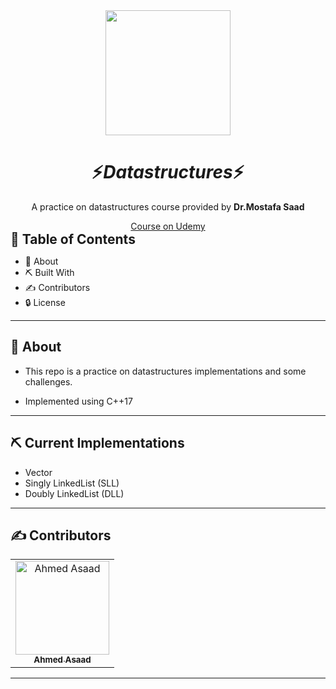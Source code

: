 <div align="center">
<img height="200" src="https://static.studytonight.com/css/resource.v3/icons/subject/logo-ds.svg">
</div>

<div align="center">
    <h1 align='center'>⚡️<i>Datastructures</i>⚡️</h1>
    <p> A practice on datastructures course provided by <b>Dr.Mostafa Saad</b> </p>
    <a target="_blank" href="https://www.udemy.com/course/dscpp-skills/">Course on Udemy</a>
</div>

<h2 style="display:inline">📝 Table of Contents</h2>

- 📑 About
- ⛏️ Built With
- ✍️ Contributors
- 🔒 License

---

## 📑 About

- This repo is a practice on datastructures implementations and some challenges.

- Implemented using C++17

---

## ⛏️ Current Implementations

- Vector
- Singly LinkedList (SLL)
- Doubly LinkedList (DLL)

---

## ✍️ Contributors

<table>
  <tr>

<td align="center">
<a href="https://github.com/ahmedasad236" target="_black">
<img src="https://avatars.githubusercontent.com/u/68563546" width="150px;" alt="Ahmed Asaad"/><br /><sub><b>Ahmed Asaad</b></sub></a><br />
</td>

</tr>
 </table>

---
